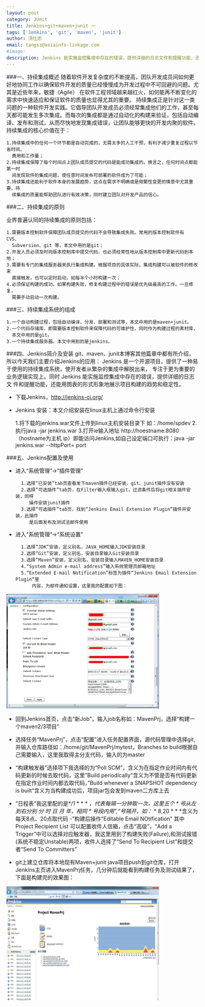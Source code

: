 ```yaml
---                   
layout: post
category: JUnit
title: Jenkins+git+maven+junit 一
tags: ['Jenkins', 'git', 'maven', 'junit']
author: 汤仕忠
email: tangsz@asiainfo-linkage.com
#image: 
description: Jenkins 能实施监控集成中存在的错误，提供详细的日志文件和提醒功能，还能用图表的形式
---
```


###一、持续集成概述
随着软件开发复杂度的不断提高，团队开发成员间如何更好地协同工作以确保软件开发的质量已经慢慢成为开发过程中不可回避的问题。尤其是近些年来，敏捷（Agile） 在软件工程领域越来越红火，如何能再不断变化的需求中快速适应和保证软件的质量也显得尤其的重要。
持续集成正是针对这一类问题的一种软件开发实践。它倡导团队开发成员必须经常集成他们的工作，甚至每天都可能发生多次集成。而每次的集成都是通过自动化的构建来验证，包括自动编译、发布和测试，从而尽快地发现集成错误，让团队能够更快的开发内聚的软件。
持续集成的核心价值在于：
	
	1.持续集成中的任何一个环节都是自动完成的，无需太多的人工干预，有利于减少重复过程以节省时间、
	  费用和工作量；
	2.持续集成保障了每个时间点上团队成员提交的代码是能成功集成的。换言之，任何时间点都能第一时
	  间发现软件的集成问题，使任意时间发布可部署的软件成为了可能；
	3.持续集成还能利于软件本身的发展趋势，这点在需求不明确或是频繁性变更的情景中尤其重要，持
	  续集成的质量能帮助团队进行有效决策，同时建立团队对开发产品的信心。 

###二、持续集成的原则

业界普遍认同的持续集成的原则包括：
	
	1.需要版本控制软件保障团队成员提交的代码不会导致集成失败。常用的版本控制软件有 CVS、
      Subversion、git 等，本文中用的是git；
	2.开发人员必须及时向版本控制库中提交代码，也必须经常性地从版本控制库中更新代码到本地；
	3.需要有专门的集成服务器来执行集成构建。根据项目的具体实际，集成构建可以被软件的修改来
	  直接触发，也可以定时启动，如每半个小时构建一次；
	4.必须保证构建的成功。如果构建失败，修复构建过程中的错误是优先级最高的工作。一旦修复，
	  需要手动启动一次构建。

###三、持续集成系统的组成
	
	1.一个自动构建过程，包括自动编译、分发、部署和测试等，本文中用的是maven+junit。 
	2.一个代码存储库，即需要版本控制软件来保障代码的可维护性，同时作为构建过程的素材库，
	  本文中用的是git。 
	3.一个持续集成服务器。本文中用到的是jenkins。 

###四、Jenkins简介及安装
git、maven、junit本博客其他篇章中都有所介绍，所以今天我们主要介绍Jenkins的应用：
Jenkins 是一个开源项目，提供了一种易于使用的持续集成系统，使开发者从繁杂的集成中解脱出来，
专注于更为重要的业务逻辑实现上。同时 Jenkins 能实施监控集成中存在的错误，提供详细的日志文
件和提醒功能，还能用图表的形式形象地展示项目构建的趋势和稳定性。


- 下载Jenkins，[http://jenkins-ci.org/ ](http://jenkins-ci.org/ )
- Jenkins 安装：本文介绍安装在linux主机上通过命令行安装
	
	1.将下载的jenkins.war文件上传到linux主机安装目录下
	   如：/home/spdev
	2.执行java -jar jenkins.war
	3.打开ie输入地址 http://hoestname:8080 （hostname为主机  ip）即能访问Jenkins,如自己设定端口可执行：java -jar jenkins.war --httpPort= port


###五、Jenkins配置及使用
 

	
- 进入“系统管理”->“插件管理”
		
		1.选择“已安装”tab页查看发下maven插件已经安装，git、junit插件没有安装
		2.选择“可选插件”tab页，在Filter输入框输入git，过滤条件后将git相关插件安装，同样
		   操作安装junit插件
		3.选择“可选插件”tab页，找到“Jenkins Email Extension Plugin”插件并安装，此插件
		   是后面发布及测试法邮件使用
		
- 进入“系统管理”->“系统设置”
	
		1.选择“JDK”安装，定义别名，JAVA_HOME输入JDK安装目录
		2.选择“Git”安装，定义别名，安装目录输入Git安装目录
		3.选择“Maven”安装，定义别名，安装目录输入MAVEN_HOME安装目录
		4.“System Admin e-mail address”输入系统管理员邮箱地址
		5.“Extended E-mail Notification”标签为插件“Jenkins Email Extension Plugin“里
		    内容，为邮件通知设置，这里我的配置如下图：
<img src="/images/post/jenkins-setting.jpg" width="400" height="300" alt="image"/>

- 回到Jenkins首页，点击“新Job”，输入job名称如：MavenPrj，选择“构建一个maven2/3项目”
- 选择任务“MavenPrj”，点击“配置”进入任务配置界面，源代码管理中选择git,并输入仓库路径如：/home/git/MavenPrj/mytest，Branches to build根据自己需要输入，这里我取得主分支代码，输入的为master
- “构建触发器”选择项下我选择的为“Poll SCM”，含义为在指定作业时间内有代码更新的时候去取代码，这里”Build periodically“含义为不管是否有代码更新在指定作业时间内都去取代码，”Build whenever a SNAPSHOT dependency is built“含义为当构建成功后，项目jar包会发到maven二方库上去
- ”日程表“我这里配的是*/1 * * * *，代表每隔一分钟取一次，这里五个 * 号从左到右分别
  分 时 日 月 年，相同 * 号段内用”,“号隔开，如：* * 8,20 * * *含义为每天8点、20点取代码
-”构建后操作“Editable Email NOtification” 其中Project Recipient List
 可以配置收件人信箱，点击“高级”，“Add a Trigger”中可以选择对应触发器，我这里用到了构建失败(Failure),和测试报错(系统不稳定Unstable)两项，收件人选择了“Send To Recipient List”和提交者“Send To Committers”

- git上建立仓库将本地现有Maven+junit java项目push到git仓库，打开Jenkins主页进入MavenPrj任务，几分钟后就能看到构建任务及测试结果了，下面是构建完的效果图：


<img src="/images/post/jenkins-setting2.jpg" width="400" height="300" alt="image"/>